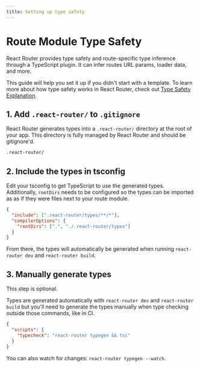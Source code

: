 ```yaml
---
title: Setting up type safety
---
```


# Route Module Type Safety

React Router provides type safety and route-specific type inference through a TypeScript plugin. It can infer routes URL params, loader data, and more.

This guide will help you set it up if you didn't start with a template. To learn more about how type safety works in React Router, check out [Type Safety Explanation](../explanation/type-safety).

## 1. Add `.react-router/` to `.gitignore`

React Router generates types into a `.react-router/` directory at the root of your app. This directory is fully managed by React Router and should be gitignore'd.

```txt
.react-router/
```

## 2. Include the types in tsconfig

Edit your tsconfig to get TypeScript to use the generated types. Additionally, `rootDirs` needs to be configured so the types can be imported as as if they were files next to your route module.

```json filename=tsconfig.json
{
  "include": [".react-router/types/**/*"],
  "compilerOptions": {
    "rootDirs": [".", "./.react-router/types"]
  }
}
```

From there, the types will automatically be generated when running `react-router dev` and `react-router build`.

## 3. Manually generate types

This step is optional.

Types are generated automatically with `react-router dev` and `react-router build` but you'll need to generate the types manually when type checking outside those commands, like in CI.

```json
{
  "scripts": {
    "typecheck": "react-router typegen && tsc"
  }
}
```

You can also watch for changes: `react-router typegen --watch`.
